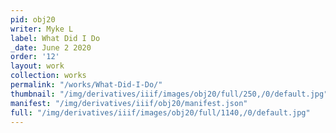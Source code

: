 ```yaml
---
pid: obj20
writer: Myke L
label: What Did I Do
_date: June 2 2020
order: '12'
layout: work
collection: works
permalink: "/works/What-Did-I-Do/"
thumbnail: "/img/derivatives/iiif/images/obj20/full/250,/0/default.jpg"
manifest: "/img/derivatives/iiif/obj20/manifest.json"
full: "/img/derivatives/iiif/images/obj20/full/1140,/0/default.jpg"
---
```

